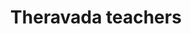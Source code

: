 ---
title: "Theravada teachers"
metaTitle: "teachings from Theravada Buddhism"
metaDescription: "Theravada"
---